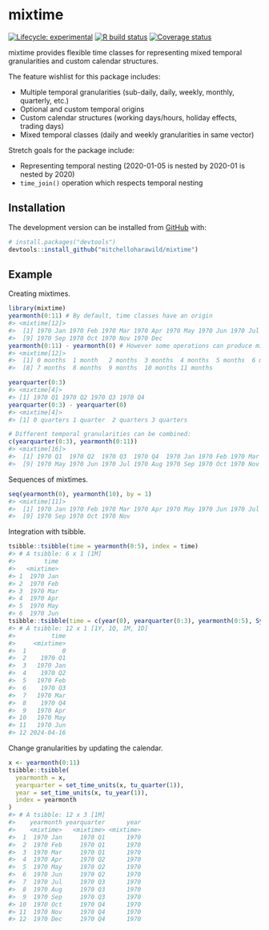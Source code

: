 
<!-- README.md is generated from README.Rmd. Please edit that file -->

# mixtime

<!-- badges: start -->

[![Lifecycle:
experimental](https://img.shields.io/badge/lifecycle-experimental-orange.svg)](https://www.tidyverse.org/lifecycle/#experimental)
[![R build
status](https://github.com/mitchelloharawild/mixtime/workflows/R-CMD-check/badge.svg)](https://github.com/mitchelloharawild/mixtime/actions)
[![Coverage
status](https://codecov.io/gh/mitchelloharawild/mixtime/branch/master/graph/badge.svg)](https://codecov.io/github/mitchelloharawild/mixtime?branch=master)
<!-- badges: end -->

mixtime provides flexible time classes for representing mixed temporal
granularities and custom calendar structures.

The feature wishlist for this package includes:

- Multiple temporal granularities (sub-daily, daily, weekly, monthly,
  quarterly, etc.)
- Optional and custom temporal origins
- Custom calendar structures (working days/hours, holiday effects,
  trading days)
- Mixed temporal classes (daily and weekly granularities in same vector)

Stretch goals for the package include:

- Representing temporal nesting (2020-01-05 is nested by 2020-01 is
  nested by 2020)
- `time_join()` operation which respects temporal nesting

## Installation

<!-- You can install the released version of mixtime from [CRAN](https://CRAN.R-project.org) with: -->
<!-- ``` r -->
<!-- install.packages("mixtime") -->
<!-- ``` -->

The development version can be installed from
[GitHub](https://github.com/) with:

``` r
# install.packages("devtools")
devtools::install_github("mitchelloharawild/mixtime")
```

## Example

Creating mixtimes.

``` r
library(mixtime)
yearmonth(0:11) # By default, time classes have an origin
#> <mixtime[12]>
#>  [1] 1970 Jan 1970 Feb 1970 Mar 1970 Apr 1970 May 1970 Jun 1970 Jul 1970 Aug
#>  [9] 1970 Sep 1970 Oct 1970 Nov 1970 Dec
yearmonth(0:11) - yearmonth(0) # However some operations can produce mixtimes without origins
#> <mixtime[12]>
#>  [1] 0 months  1 month   2 months  3 months  4 months  5 months  6 months 
#>  [8] 7 months  8 months  9 months  10 months 11 months

yearquarter(0:3)
#> <mixtime[4]>
#> [1] 1970 Q1 1970 Q2 1970 Q3 1970 Q4
yearquarter(0:3) - yearquarter(0)
#> <mixtime[4]>
#> [1] 0 quarters 1 quarter  2 quarters 3 quarters

# Different temporal granularities can be combined:
c(yearquarter(0:3), yearmonth(0:11))
#> <mixtime[16]>
#>  [1] 1970 Q1  1970 Q2  1970 Q3  1970 Q4  1970 Jan 1970 Feb 1970 Mar 1970 Apr
#>  [9] 1970 May 1970 Jun 1970 Jul 1970 Aug 1970 Sep 1970 Oct 1970 Nov 1970 Dec
```

Sequences of mixtimes.

``` r
seq(yearmonth(0), yearmonth(10), by = 1)
#> <mixtime[11]>
#>  [1] 1970 Jan 1970 Feb 1970 Mar 1970 Apr 1970 May 1970 Jun 1970 Jul 1970 Aug
#>  [9] 1970 Sep 1970 Oct 1970 Nov
```

Integration with tsibble.

``` r
tsibble::tsibble(time = yearmonth(0:5), index = time)
#> # A tsibble: 6 x 1 [1M]
#>        time
#>   <mixtime>
#> 1  1970 Jan
#> 2  1970 Feb
#> 3  1970 Mar
#> 4  1970 Apr
#> 5  1970 May
#> 6  1970 Jun
tsibble::tsibble(time = c(year(0), yearquarter(0:3), yearmonth(0:5), Sys.Date()), index = time)
#> # A tsibble: 12 x 1 [1Y, 1Q, 1M, 1D]
#>          time
#>     <mixtime>
#>  1          0
#>  2    1970 Q1
#>  3   1970 Jan
#>  4    1970 Q2
#>  5   1970 Feb
#>  6    1970 Q3
#>  7   1970 Mar
#>  8    1970 Q4
#>  9   1970 Apr
#> 10   1970 May
#> 11   1970 Jun
#> 12 2024-04-16
```

Change granularities by updating the calendar.

``` r
x <- yearmonth(0:11)
tsibble::tsibble(
  yearmonth = x,
  yearquarter = set_time_units(x, tu_quarter(1)),
  year = set_time_units(x, tu_year(1)),
  index = yearmonth
)
#> # A tsibble: 12 x 3 [1M]
#>    yearmonth yearquarter      year
#>    <mixtime>   <mixtime> <mixtime>
#>  1  1970 Jan     1970 Q1      1970
#>  2  1970 Feb     1970 Q1      1970
#>  3  1970 Mar     1970 Q1      1970
#>  4  1970 Apr     1970 Q2      1970
#>  5  1970 May     1970 Q2      1970
#>  6  1970 Jun     1970 Q2      1970
#>  7  1970 Jul     1970 Q3      1970
#>  8  1970 Aug     1970 Q3      1970
#>  9  1970 Sep     1970 Q3      1970
#> 10  1970 Oct     1970 Q4      1970
#> 11  1970 Nov     1970 Q4      1970
#> 12  1970 Dec     1970 Q4      1970
```

